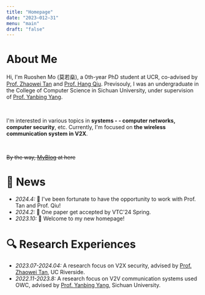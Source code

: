 ```yaml
---
title: "Homepage"
date: "2023–012–31"
menu: "main"
draft: "false"
---
```

# About Me
Hi, I'm Ruoshen Mo (莫若燊), a 0th-year PhD student at UCR, co-advised by [Prof. Zhaowei Tan](https://cs.ucr.edu/~ztan/) and [Prof. Hang Qiu](https://hangqiu.github.io/). Previsouly, I was an undergraduate in the College of Computer Science in Sichuan University, under supervision of [Prof. Yanbing Yang](https://scholar.google.com/citations?user=qpLuOggAAAAJ).

&nbsp;

I'm interested in various topics in **systems - - computer networks, computer security**, etc. Currently, I'm focused on **the wireless communication system in V2X**. 

&nbsp;

~~By the way, [MyBlog](./rickroll/) at here~~

# 📢 News
- *2024.4:* 🎉 I've been fortunate to have the opportunity to work with Prof. Tan and Prof. Qiu!
- *2024.2:* 🎉 One paper get accepted by VTC'24 Spring.
- *2023.10:* 🎉 Welcome to my new homepage!

# 🔍 Research Experiences
- *2023.07-2024.04:* A research focus on V2X security, advised by [Prof. Zhaowei Tan](https://cs.ucr.edu/~ztan/), UC Riverside.
- *2022.11-2023.8:* A research focus on V2V communication systems used OWC, advised by [Prof. Yanbing Yang](https://scholar.google.com/citations?user=qpLuOggAAAAJ), Sichuan University.

<script type='text/javascript' id='mapmyvisitors' src='https://mapmyvisitors.com/map.js?cl=080808&w=a&t=tt&d=f8qWx_QFphcnlZIXLc9q7HdY1ARjP0tCgLI5w_STvy4&co=ffffff&cmo=3acc3a&cmn=ff5353&ct=050000'></script>
